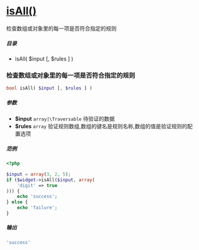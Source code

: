 [isAll()](http://twinh.github.com/widget/api/isAll)
===================================================

检查数组或对象里的每一项是否符合指定的规则

##### 目录
* isAll( $input [, $rules ] )

### 检查数组或对象里的每一项是否符合指定的规则
```php
bool isAll( $input [, $rules ] )
```

##### 参数
* **$input** `array|\Traversable` 待验证的数据
* **$rules** `array` 验证规则数组,数组的键名是规则名称,数组的值是验证规则的配置选项

##### 范例
```php
<?php

$input = array(3, 2, 5);
if ($widget->isAll($input, array(
    'digit' => true
))) {
    echo 'success';
} else {
    echo 'failure';
}
```
##### 输出
```php
'success'
```
